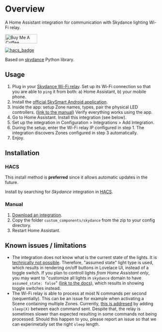 # Overview

A Home Assistant integration for communication with Skydance lighting Wi-Fi relay.

<a href="https://www.buymeacoffee.com/tomasbedrich" target="_blank"><img src="https://cdn.buymeacoffee.com/buttons/v2/default-yellow.png" alt="Buy Me A Coffee" style="height: 30px !important;width: 106px !important;" ></a>

[![hacs_badge](https://img.shields.io/badge/HACS-Default-orange.svg)](https://github.com/custom-components/hacs)

Based on [skydance](https://github.com/tomasbedrich/skydance) Python library.


## Usage

1. Plug in your [Skydance Wi-Fi relay](http://www.iskydance.com/index.php?c=product_show&a=index&id=810).
   Set up its Wi-Fi connection so that you are able to `ping` it from both: a) Home Assistant, b) your mobile phone. 
2. Install the [official SkySmart Android application](https://play.google.com/store/apps/details?id=com.lxit.wifirelay&hl=cs&gl=US).
3. Inside the app: setup Zone names, types, pair the physical LED controllers.
   ([link to the manual](http://www.iskydance.com/uploads/goods_file/WiFi-Relay.pdf))
   Verify everything works using the app.
4. Go to Home Assistant.
   Install this integration (see below).
5. Set up the integration in Configuration > Integrations > Add Integration.
6. During the setup, enter the Wi-Fi relay IP configured in step 1.
   The integration discovers Zones configured in step 3 automatically.
7. Enjoy.


## Installation

### HACS
This install method is **preferred** since it allows automatic updates in the future.

Install by searching for _Skydance_ integration in [HACS](https://hacs.xyz/).

### Manual
1. [Download an integration](https://github.com/tomasbedrich/home-assistant-skydance/archive/master.zip).
2. Copy the folder `custom_components/skydance` from the zip to your config directory.
3. Restart Home Assistant.


## Known issues / limitations

- The integration does not know what is the current state of the lights.
  It is [technically not possible](https://github.com/tomasbedrich/home-assistant-skydance/issues/3#issuecomment-752373154).
  Therefore, "assumed state" light type is used, which results in rendering on/off buttons in Lovelace UI, instead of a toggle switch.
  If you plan to controll lights _from Home Assistant only_,
  you may want to "customize all lights in `skydance` domain to have `assumed_state: false`"
  ([link to the docs](https://www.home-assistant.io/docs/configuration/customizing-devices/#assumed_state)),
  which results in showing toggle switches instead.
- The Wi-Fi relay is able to process at most N commands per second (sequentially).
  This can be an issue for example when activating a Scene containing multiple Zones.
  Currently, [this is addresed](https://github.com/tomasbedrich/home-assistant-skydance/commit/031b837a745aed3ad805c9305fbd347ea70b3cf9)
  by adding `sleep(X)` between each command sent.
  Despite that, the relay is sometimes slower than expected resulting in some commands not being processed.
  Should this happen to you, please report an issue so that we can experimetally set the right `sleep` length.
